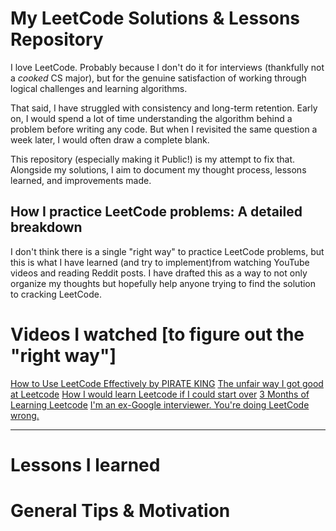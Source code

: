 # My LeetCode Solutions & Lessons Repository


I love LeetCode. Probably because I don't do it for interviews (thankfully not a *cooked* CS major), but for the genuine satisfaction of working through logical challenges and learning algorithms.

That said, I have struggled with consistency and long-term retention. Early on, I would spend a lot of time understanding the algorithm behind a problem before writing any code. But when I revisited the same question a week later, I would often draw a complete blank.

This repository (especially making it Public!) is my attempt to fix that. Alongside my solutions, I aim to document my thought process, lessons learned, and improvements made.

## How I practice LeetCode problems: A detailed breakdown

I don't think there is a single "right way" to practice LeetCode problems, but this is what I have learned (and try to implement)from watching YouTube videos and reading Reddit posts. I have drafted this as a way to not only organize my thoughts but hopefully help anyone trying to find the solution to cracking LeetCode.

# Videos I watched [to figure out the "right way"]

[How to Use LeetCode Effectively by PIRATE KING](https://www.youtube.com/watch?v=IB_F10twtvY)
[The unfair way I got good at Leetcode](https://www.youtube.com/watch?v=GPIuPRqDGG8&t=76s)
[How I would learn Leetcode if I could start over](https://www.youtube.com/watch?v=aHZW7TuY_yo&t=747s)
[3 Months of Learning Leetcode](https://www.youtube.com/watch?v=wufc6w8fqvY)
[I'm an ex-Google interviewer. You're doing LeetCode wrong.](https://www.youtube.com/watch?v=Cq7eND5KSPk)

---

# Lessons I learned




# General Tips & Motivation

